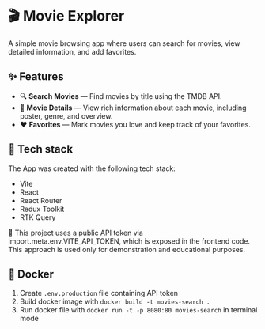 # 🎬 Movie Explorer

A simple movie browsing app where users can search for movies, view detailed information, and add favorites.

## ✨ Features

- 🔍 **Search Movies** — Find movies by title using the TMDB API.
- 📄 **Movie Details** — View rich information about each movie, including poster, genre, and overview.
- ❤️ **Favorites** — Mark movies you love and keep track of your favorites.

## 🚀 Tech stack

The App was created with the following tech stack:

- Vite
- React
- React Router
- Redux Toolkit
- RTK Query

🔐 This project uses a public API token via import.meta.env.VITE_API_TOKEN, which is exposed in the frontend code.
This approach is used only for demonstration and educational purposes.

## 🚀 Docker

1. Create `.env.production` file containing API token
2. Build docker image with `docker build -t movies-search .`
3. Run docker file with `docker run -t -p 8080:80 movies-search` in terminal mode